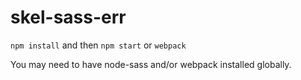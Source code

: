 # skel-sass-err

`npm install` and then `npm start` or `webpack`

You may need to have node-sass and/or webpack installed globally.
